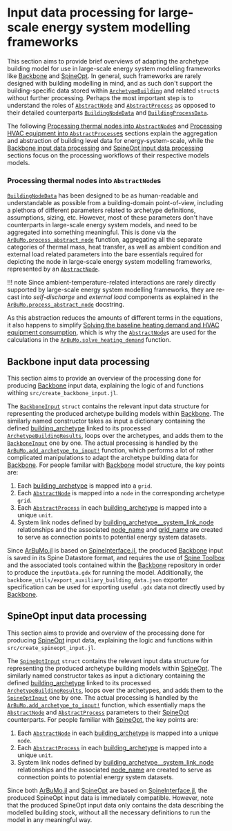 # Input data processing for large-scale energy system modelling frameworks

This section aims to provide brief overviews of adapting the archetype building model
for use in large-scale energy system modelling frameworks like
[Backbone](https://cris.vtt.fi/en/publications/backbone)
and [SpineOpt](https://github.com/Spine-project/SpineOpt.jl).
In general, such frameworks are rarely designed with building modelling
in mind, and as such don't support the building-specific data stored within
[`ArchetypeBuilding`](@ref) and related `struct`s without further processing.
Perhaps the most important step is to understand the roles of
[`AbstractNode`](@ref) and [`AbstractProcess`](@ref) as opposed to their
detailed counterparts [`BuildingNodeData`](@ref) and [`BuildingProcessData`](@ref).

The following [Processing thermal nodes into `AbstractNode`s](@ref)
and [Processing HVAC equipment into `AbstractProcess`es](@ref) sections
explain the aggregation and abstraction of building level data for energy-system-scale,
while the  [Backbone input data processing](@ref) and [SpineOpt input data processing](@ref)
sections focus on the processing workflows of their respective models models.


### Processing thermal nodes into `AbstractNode`s

[`BuildingNodeData`](@ref) has been designed to be as human-readable
and understandable as possible from a building-domain point-of-view,
including a plethora of different parameters related to archetype definitions,
assumptions, sizing, etc.
However, most of these parameters don't have counterparts in large-scale energy
system models, and need to be aggregated into something meaningful.
This is done via the [`ArBuMo.process_abstract_node`](@ref) function,
aggregating all the separate categories of thermal mass, heat transfer,
as well as ambient condition and external load related parameters
into the bare essentials required for depicting the node in large-scale
energy system modelling frameworks, represented by an [`AbstractNode`](@ref).

!!! note 
    Since ambient-temperature-related interactions are rarely directly supported by large-scale energy system modelling frameworks, they are re-cast into *self-discharge* and *external load* components as explained in the [`ArBuMo.process_abstract_node`](@ref) docstring.

As this abstraction reduces the amounts of different terms in the equations,
it also happens to simplify
[Solving the baseline heating demand and HVAC equipment consumption](@ref),
which is why the [`AbstractNode`](@ref)s are used for the calculations in the
[`ArBuMo.solve_heating_demand`](@ref) function.


## Backbone input data processing

This section aims to provide an overview of the processing done for
producing [Backbone](https://cris.vtt.fi/en/publications/backbone) input data,
explaining the logic of and functions withing `src/create_backbone_input.jl`.

The [`BackboneInput`](@ref) `struct` contains the relevant input data structure
for representing the produced archetype building models
within [Backbone](https://cris.vtt.fi/en/publications/backbone).
The similarly named constructor takes as input a dictionary containing the
defined [building\_archetype](@ref) linked to its processed
[`ArchetypeBuildingResults`](@ref),
loops over the archetypes, and adds them to the [`BackboneInput`](@ref)
one by one.
The actual processing is handled by the
[`ArBuMo.add_archetype_to_input!`](@ref) function,
which performs a lot of rather complicated manipulations to adapt the archetype
building data for [Backbone](https://cris.vtt.fi/en/publications/backbone).
For people familar with [Backbone](https://cris.vtt.fi/en/publications/backbone)
model structure, the key points are:

1. Each [building\_archetype](@ref) is mapped into a `grid`.
2. Each [`AbstractNode`](@ref) is mapped into a `node` in the corresponding archetype `grid`.
2. Each [`AbstractProcess`](@ref) in each [building\_archetype](@ref) is mapped into a unique `unit`.
4. System link nodes defined by [building\_archetype\_\_system\_link\_node](@ref) relationships and the associated [node\_name](@ref) and [grid\_name](@ref) are created to serve as connection points to potential energy system datasets.

Since [ArBuMo.jl](@ref) is based on
[SpineInterface.jl](https://github.com/Spine-project/SpineInterface.jl),
the produced [Backbone](https://cris.vtt.fi/en/publications/backbone) input
is saved in its Spine Datastore format, and requires the use of
[Spine Toolbox](https://github.com/Spine-project/Spine-Toolbox) and the
associated tools contained within the [Backbone](https://cris.vtt.fi/en/publications/backbone)
repository in order to produce the `inputData.gdx` for running the model.
Additionally, the `backbone_utils/export_auxiliary_building_data.json` exporter
specification can be used for exporting useful `.gdx` data not directly used
by [Backbone](https://cris.vtt.fi/en/publications/backbone).


## SpineOpt input data processing

This section aims to provide and overview of the processing done for
producing [SpineOpt](https://github.com/Spine-project/SpineOpt.jl)
input data, explaining the logic and functions within
`src/create_spineopt_input.jl`.

The [`SpineOptInput`](@ref) `struct` contains the relevant input data structure
for representing the produced archetype building models within
[SpineOpt](https://github.com/Spine-project/SpineOpt.jl).
The similarly named constructor takes as input a dictionary containing the
defined [building\_archetype](@ref) linked to its processed
[`ArchetypeBuildingResults`](@ref),
loops over the archetypes, and adds them to the [`SpineOptInput`](@ref)
one by one.
The actual processing is handled by the
[`ArBuMo.add_archetype_to_input!`](@ref) function,
which essentially maps the [`AbstractNode`](@ref) and [`AbstractProcess`](@ref)
parameters to their [SpineOpt](https://github.com/Spine-project/SpineOpt.jl) 
counterparts. For people familiar with
[SpineOpt](https://github.com/Spine-project/SpineOpt.jl),
the key points are:

1. Each [`AbstractNode`](@ref) in each [building\_archetype](@ref) is mapped into a unique `node`.
2. Each [`AbstractProcess`](@ref) in each [building\_archetype](@ref) is mapped into a unique `unit`.
3. System link nodes defined by [building\_archetype\_\_system\_link\_node](@ref) relationships and the associated [node\_name](@ref) are created to serve as connection points to potential energy system datasets.

Since both [ArBuMo.jl](@ref) and
[SpineOpt](https://github.com/Spine-project/SpineOpt.jl) are based on
[SpineInterface.jl](https://github.com/Spine-project/SpineInterface.jl),
the produced SpineOpt input data is immediately compatible.
However, note that the produced SpineOpt input data only contains the
data describing the modelled building stock, without all the necessary
definitions to run the model in any meaningful way.
